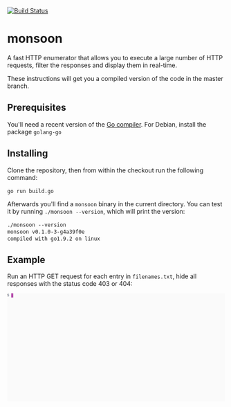 [![Build Status](https://travis-ci.org/happal/monsoon.svg?branch=master)](https://travis-ci.org/happal/monsoon)

# monsoon

A fast HTTP enumerator that allows you to execute a large number of HTTP
requests, filter the responses and display them in real-time.

These instructions will get you a compiled version of the code in the master branch.

## Prerequisites

You'll need a recent version of the [Go compiler](https://golang.org/dl). For
Debian, install the package `golang-go`

## Installing

Clone the repository, then from within the checkout run the following command:

```
go run build.go
```

Afterwards you'll find a `monsoon` binary in the current directory. You can test it by running `./monsoon --version`, which will print the version:

```
./monsoon --version
monsoon v0.1.0-3-g4a39f0e
compiled with go1.9.2 on linux
```

## Example

Run an HTTP GET request for each entry in `filenames.txt`, hide all responses with the status code 403 or 404:

![basic demo](demos/demo1.gif)
